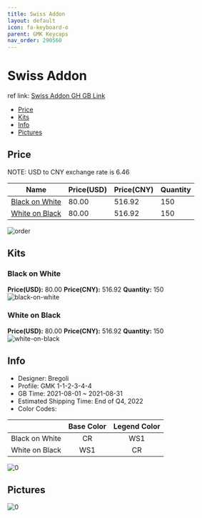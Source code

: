 ```yaml
---
title: Swiss Addon 
layout: default
icon: fa-keyboard-o
parent: GMK Keycaps
nav_order: 290560
---
```


# Swiss Addon 

ref link: [Swiss Addon GH GB Link](https://geekhack.org/index.php?topic=114029.0)

* [Price](#price)
* [Kits](#kits)
* [Info](#info)
* [Pictures](#pictures)

## Price

NOTE: USD to CNY exchange rate is 6.46

| Name          | Price(USD)   |  Price(CNY) | Quantity |
| ------------- | ------------ |  ---------- | -------- |
|[Black on White](#black-on-white)|80.00|516.92|150|
|[White on Black](#white-on-black)|80.00|516.92|150|

<img src="{{ 'assets/images/gmk-keycaps/Swiss-Addon/order.png' | relative_url }}" alt="order" class="image featured">

## Kits
### Black on White  
**Price(USD):** 80.00	**Price(CNY):** 516.92	**Quantity:** 150  
<img src="{{ 'assets/images/gmk-keycaps/Swiss-Addon/kits_pics/black-on-white.jpg' | relative_url }}" alt="black-on-white" class="image featured">

### White on Black  
**Price(USD):** 80.00	**Price(CNY):** 516.92	**Quantity:** 150  
<img src="{{ 'assets/images/gmk-keycaps/Swiss-Addon/kits_pics/white-on-black.jpg' | relative_url }}" alt="white-on-black" class="image featured">

## Info
* Designer: Bregoli  
* Profile: GMK 1-1-2-3-4-4  
* GB Time: 2021-08-01 ~ 2021-08-31  
* Estimated Shipping Time: End of Q4, 2022  
* Color Codes:  

| |Base Color     | Legend Color
| :-------------: | :-------------: | :------------:
|Black on White|CR|WS1|
|White on Black|WS1|CR|

<img src="{{ 'assets/images/gmk-keycaps/Swiss-Addon/0.jpg' | relative_url }}" alt="0" class="image featured">

## Pictures  
<img src="{{ 'assets/images/gmk-keycaps/Swiss-Addon/rendering_pics/0.jpg' | relative_url }}" alt="0" class="image featured">
